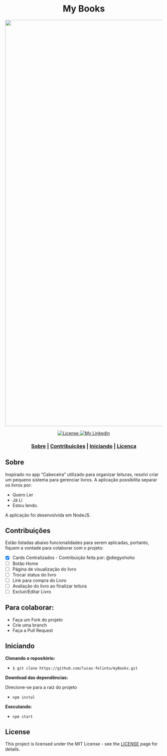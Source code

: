 <h1 align="center">
     My Books
 </h1>

<img src="https://user-images.githubusercontent.com/62717182/81358624-70892700-90ad-11ea-91ce-744718973872.gif" width="1300">
<p align="center">
  <a href="LICENSE" >
    <img alt="License" src="https://img.shields.io/badge/license-MIT-%23F8952D">
  </a>
  
  <a href="https://www.linkedin.com/in/lucas-felinto/" >
    <img alt="My Linkedin" src="https://img.shields.io/badge/lucasfelinto-%230077B5?style=social&logo=linkedin">
  </a>
</p>

<h3 align="center">
 <a href="#sobre">Sobre</a> | <a href="#contribuções">Contribuições</a> | <a href="#iniciando">Iniciando</a> | <a href="#license">Licença</a> 
</h3>

## Sobre
Inspirado no app “Cabeceira” utilizado para organizar leituras, resolvi criar um pequeno sistema para gerenciar livros. A aplicação possibilita separar os livros por: 
- Quero Ler
- Já Li
- Estou lendo.

A aplicação foi desenvolvida em NodeJS.

## Contribuições

Estão listadas abaixo funcionalidades para serem aplicadas, portanto, fiquem a vontade para colaborar com o projeto:

- [X] Cards Centralizados - Contribuição feita por: @diegyohoho
- [ ] Botão Home
- [ ] Página de visualização do livro 
- [ ] Trocar status do livro 
- [ ] Link para compra do Livro
- [ ] Avaliação do livro ao finalizar leitura
- [ ] Excluir/Editar Livro

<h2> Para colaborar: </h2>

* Faça um Fork do projeto
* Crie uma branch
* Faça a Pull Request

## Iniciando

<b>Clonando o repositório:</b>
- ```$ git clone https://github.com/lucas-felinto/myBooks.git```

<b>Download das dependências:</b>
<p>Direcione-se para a raíz do projeto</p>

- ```npm instal```

<b>Executando:</b>
- `npm start`


## License

This project is licensed under the MIT License - see the [LICENSE](https://opensource.org/licenses/MIT) page for details.
